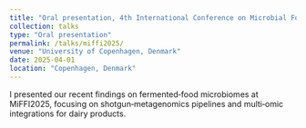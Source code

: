 ```yaml
---
title: "Oral presentation, 4th International Conference on Microbial Food and Feed Ingredients (MiFFI2025)"
collection: talks
type: "Oral presentation"
permalink: /talks/miffi2025/
venue: "University of Copenhagen, Denmark"
date: 2025-04-01
location: "Copenhagen, Denmark"
---
```

I presented our recent findings on fermented‐food microbiomes at MiFFI2025, focusing on shotgun‐metagenomics pipelines and multi‐omic integrations for dairy products.
